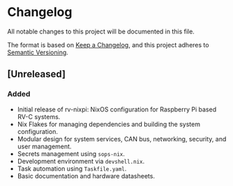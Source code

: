 # Changelog

All notable changes to this project will be documented in this file.

The format is based on [Keep a Changelog](https://keepachangelog.com/en/1.0.0/),
and this project adheres to [Semantic Versioning](https://semver.org/spec/v2.0.0.html).

## [Unreleased]

### Added
- Initial release of rv-nixpi: NixOS configuration for Raspberry Pi based RV-C systems.
- Nix Flakes for managing dependencies and building the system configuration.
- Modular design for system services, CAN bus, networking, security, and user management.
- Secrets management using `sops-nix`.
- Development environment via `devshell.nix`.
- Task automation using `Taskfile.yaml`.
- Basic documentation and hardware datasheets.
